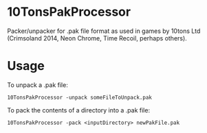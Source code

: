 # 10TonsPakProcessor
Packer/unpacker for .pak file format as used in games by 10tons Ltd (Crimsoland 2014, Neon Chrome, Time Recoil, perhaps others).

# Usage
To unpack a .pak file:

`10TonsPakProcessor -unpack someFileToUnpack.pak`

To pack the contents of a directory into a .pak file:

`10TonsPakProcessor -pack <inputDirectory> newPakFile.pak`

